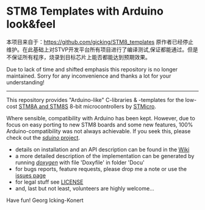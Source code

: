 STM8 Templates with Arduino look&feel 
=================
本项目来自于：https://github.com/gicking/STM8_templates
原作者已经停止维护。在此基础上对STVP开发平台所有项目进行了编译测试,保证都能通过。但是不保证所有程序，烧录到目标芯片上能否都能达到预期效果。


Due to lack of time and shifted emphasis this repository is no longer maintained. Sorry for any inconvenience and thanks a lot for your understanding! 

------------------

This repository provides "Arduino-like" C-libraries & -templates for the low-cost [STM8A and STM8S](https://en.wikipedia.org/wiki/STM8) 8-bit microcontrollers by [STMicro](http://st.com).

Where sensible, compatibility with Arduino has been kept. However, due to focus on easy porting to new STM8 boards and some new features, 100% Arduino-compatibility was not always achievable. If you seek this, please check out the [_sduino_ project](https://github.com/tenbaht/sduino). 

- details on installation and an API description can be found in the [Wiki](https://github.com/gicking/STM8_templates/wiki)
- a more detailed description of the implementation can be generated by running [_doxygen_](http://www.stack.nl/~dimitri/doxygen/) with file 'Doxyfile' in folder 'Docu'
- for bugs reports, feature requests, please drop me a note or use the [issues page](https://github.com/gicking/STM8_templates/issues)
- for legal stuff see [LICENSE](LICENSE)
- and, last but not least, volunteers are highly welcome...

Have fun!
Georg Icking-Konert

